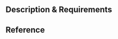 ## Description & Requirements



## Reference




<!--
  - Please use the 'urgent' tag if it requires hot fix.
  - Please post a comment with tag someone who may concern.
-->
